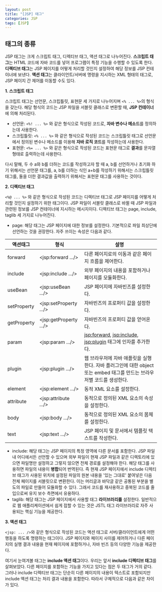 ```yaml
---
layout: post
title: "[JSP] 태그" 
categories: JSP
tags: [JSP]
---
```


## **태그의 종류**  
  
  
 JSP 태그는 크게 스크립트 태그, 디렉티브 태그, 액션 태그로 나누어진다. **스크립트 태그**는 HTML 코드에 자바 코드를 넣어 프로그램이 특정 기능을 수행할 수 있도록 한다. **디렉티브 태그**는 JSP 페이지를 어떻게 처리할 것인지 설정하여 해당 정보를 JSP 컨테이너에 보낸다. **액션 태그**는 클라이언트/서버에 명령을 지시하는 XML 형태의 태그로, JSP 페이지 간 제어를 이동할 수도 있다.  

**1. 스크립트 태그**

스크립트 태그는 선언문, 스크립틀릿, 표현문 세 가지로 나누어지며 `<% ... %>`의 형식을 갖는다. 해당 형식의 코드는 JSP 파일을 서블릿 클래스로 변환할 때, **JSP 컨테이너**에 의해 처리된다.

- 선언문: `<%! ... %>` 와 같은 형식으로 작성된 코드로, **자바 변수나 메소드**를 정의하는데 사용한다.
- 스크립틀릿: `<% ... %>` 와 같은 형식으로 작성된 코드는 스크립틀릿 태그로 선언문에서 정의된 변수나 메소드를 이용해 **자바 로직 코드**를 작성하는데 사용한다.
- 표현문: `<%= ... %>` 와 같은 형식으로 작성된 코드는 표현문 태그로 **결과**를 문자열 형태로 출력하는데 사용한다.  

다시 말해, 두 수 a와 b를 더하는 코드를 작성하고자 할 때 a, b를 선언하거나 초기화 하기 위해서는 선언문 태그를, a, b를 더하는 식인 a+b를 작성하기 위해서는 스크립틀릿 태그를, 둘을 더한 결과값을 출력하기 위해서는 표현문 태그를 사용하는 것이다.


**2. 디렉티브 태그**

`<%@ ... %>` 와 같은 형식으로 작성된 코드는 디렉티브 태그로 JSP 페이지를 어떻게 처리할 것인지 설정하기 위한 태그이다. JSP 파일이 서블릿 클래스로 바뀔 때 JSP 파일과 관련된 정보를 JSP 컨테이너에 지시하는 메시지이다. 디렉티브 태그는 page, include, taglib 세 가지로 나누어진다.

- page: 해당 태그는 JSP 페이지에 대한 정보를 설정한다. 기본적으로 파일 최상단에 선언하는 것을 권장한다. 자주 쓰이는 속성은 다음과 같다.
 
|액션태그|형식|설명|
|---|---|---|
|forward|<jsp:forward .../>|다른 페이지로의 이동과 같은 페이지 흐름을 제어한다.|
|include|<jsp:include .../>|외부 페이지의 내용을 포함하거나 페이지를 모듈화한다.|
|useBean|<jsp:useBean .../>|JSP 페이지에 자바빈즈를 설정한다.|
|setProperty|<jsp:setProperty .../>|자바빈즈의 프로퍼티 값을 설정한다.|
|getProperty|<jsp:getProperty .../>|자바빈즈의 프로퍼티 값을 얻어온다.|
|param|<jsp:param .../>|<jsp:forward>, <jsp:include>, <jsp:plugin> 태그에 인자를 추가한다.|
|plugin|<jsp:plugin .../>|웹 브라우저에 자바 애플릿을 실행한다. 자바 플러그인에 대한 object 또는 embed 태그를 만드는 브라우저별 코드를 생성한다.|
|element|<jsp:element .../>|동적 XML 요소를 설정한다.|
|attribute|<jsp:attribute .../>|동적으로 정의된 XML 요소의 속성을 설정한다.|
|body|<jsp:body .../>|동적으로 정의된 XML 요소의 몸체를 설정한다.|
|text|<jsp:text .../>|JSP 페이지 및 문서에서 템플릿 텍스트를 작성한다.|  

- include: 해당 태그는 JSP 페이지의 특정 영역에 다른 문서를 포함한다. JSP 파일 내 어디에서든 선언할 수 있으며 외부 파일이 현재 JSP 파일과 같은 디렉토리에 있으면 파일명만 설정하고 그렇지 않으면 전체 경로를 설정해야 한다. 해당 태그를 사용하면 파일의 내용이 **병합**되어 번역된다. 즉 현재 JSP 페이지에서 include 디렉티브 태그가 사용된 위치에 설정된 파일의 원본 내용을 '있는 그대로' 붙여넣은 다음 전체 페이지를 서블릿으로 변환한다. 이는 머리글과 바닥글 같은 공통된 부분을 별도의 파일로 만들어 모듈화할 수 있다. 그래서 코드를 재사용하고 중복된 코드를 줄입으로써 유지 보수 측면에서 유용하다.
- taglib: 해당 태그는 JSP 페이지에서 사용할 태그 **라이브러리를** 설정한다. 일반적으로 웹 애플리케이션에서 쉽게 접할 수 있는 것은 JSTL 태그 라이브러리로 자주 사용되는 핵심 기능을 제공한다.

 
**3. 액션 태그**
  
`<jsp: ... />`와 같은 형식으로 작성된 코드는 액션 태그로 서버/클라이언트에게 어떤 행동을 하도록 명령하는 태그이다. JSP 페이지와 페이지 사이를 제어하거나 다른 페이지의 실행 결과 내용을 현재 페이지에 포함하거나, 자바 빈즈 등의 다양한 기능을 제공한다. 


여기서 눈여겨볼 태그는 **include 액션 태그**이다. 우리는 앞서 **include 디렉티브 태그**를 살펴보았다. 다른 페이지를 포함하는 기능을 가지고 있다는 점은 두 태그가 거의 같다. 그러나 include 디렉티브 태그는 단순히 다른 페이지의 내용이 텍스트로 포함되지만 include 액션 태그는 처리 결과 내용을 포함한다. 따라서 구체적으로 다음과 같은 차이가 있다.


